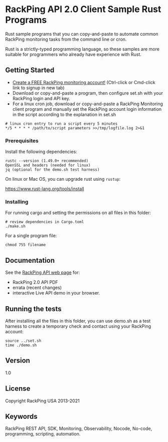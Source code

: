 # RackPing API 2.0 Client Sample Rust Programs

Rust sample programs that you can copy-and-paste to automate common RackPing monitoring tasks from the command line or cron.

Rust is a strictly-typed programming language, so these samples are more suitable for programmers who already have experience with Rust.

## Getting Started

* [Create a FREE RackPing monitoring account!](https://www.rackping.com/cgi-bin/signup.cgi) (Ctrl-click or Cmd-click link to signup in new tab)
* Download or copy-and-paste a program, then configure set.sh with your RackPing login and API key.
* For a linux cron job, download or copy-and-paste a RackPing Monitoring client program and manually set the RackPing account login information in the script according to the explanation in set.sh

```
# linux cron entry to run a script every 5 minutes
*/5 * * * * /path/to/script parameters >>/tmp/logfile.log 2>&1
```

### Prerequisites

Install the following dependencies:

```
rustc --version (1.49.0+ recommended)
OpenSSL and headers (needed for linux)
jq (optional for the demo.sh test harness)
```

On linux or Mac OS, you can upgrade rust using `rustup`:

https://www.rust-lang.org/tools/install

### Installing

For running cargo and setting the permissions on all files in this folder:

```
# review dependencies in Cargo.toml
./make.sh
```

For a single program file:

```
chmod 755 filename
```

## Documentation

See the [RackPing API web page](https://www.rackping.com/api.html) for:

* RackPing 2.0 API PDF
* errata (recent changes)
* interactive Live API demo in your browser.

## Running the tests

After installing all the files in this folder, you can use demo.sh as a test harness to create a temporary check and contact using your RackPing account:

```
source ../set.sh
time ./demo.sh
```

## Version

1.0

## License

Copyright RackPing USA 2013-2021

## Keywords

RackPing REST API, SDK, Monitoring, Observability, Nocode, No-code, programming, scripting, automation.

